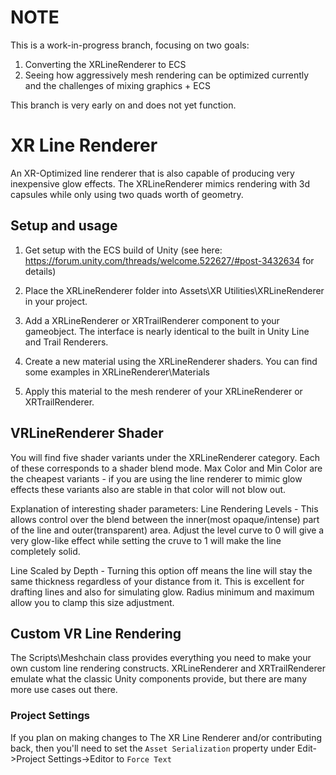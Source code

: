 # NOTE
This is a work-in-progress branch, focusing on two goals: 
1. Converting the XRLineRenderer to ECS
2. Seeing how aggressively mesh rendering can be optimized currently and the challenges of mixing graphics + ECS

This branch is very early on and does not yet function.

# XR Line Renderer
An XR-Optimized line renderer that is also capable of producing very inexpensive glow effects.  The XRLineRenderer mimics rendering with 3d capsules while only using two quads worth of geometry.

## Setup and usage

1. Get setup with the ECS build of Unity (see here: https://forum.unity.com/threads/welcome.522627/#post-3432634 for details)

2. Place the XRLineRenderer folder into Assets\XR Utilities\XRLineRenderer in your project.

3. Add a XRLineRenderer or XRTrailRenderer component to your gameobject.  The interface is nearly identical to the built in Unity Line and Trail Renderers.

4. Create a new material using the XRLineRenderer shaders.  You can find some examples in XRLineRenderer\Materials

5. Apply this material to the mesh renderer of your XRLineRenderer or XRTrailRenderer.


## VRLineRenderer Shader
You will find five shader variants under the XRLineRenderer category.  Each of these corresponds to a shader blend mode.
Max Color and Min Color are the cheapest variants - if you are using the line renderer to mimic glow effects these variants also are stable in that color will not blow out.

Explanation of interesting shader parameters:
Line Rendering Levels - This allows control over the blend between the inner(most opaque/intense) part of the line and outer(transparent) area.  Adjust the level curve to 0 will give a very glow-like effect while setting the cruve to 1 will make the line completely solid.

Line Scaled by Depth - Turning this option off means the line will stay the same thickness regardless of your distance from it.  This is excellent for drafting lines and also for simulating glow.  Radius minimum and maximum allow you to clamp this size adjustment.


## Custom VR Line Rendering
The Scripts\Meshchain class provides everything you need to make your own custom line rendering constructs.  XRLineRenderer and XRTrailRenderer emulate what the classic Unity components provide, but there are many more use cases out there.


### Project Settings
If you plan on making changes to The XR Line Renderer and/or contributing back, then you'll need to set the `Asset Serialization` property under Edit->Project Settings->Editor to `Force Text`